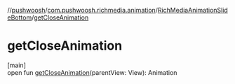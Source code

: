 //[pushwoosh](../../../index.md)/[com.pushwoosh.richmedia.animation](../index.md)/[RichMediaAnimationSlideBottom](index.md)/[getCloseAnimation](get-close-animation.md)

# getCloseAnimation

[main]\
open fun [getCloseAnimation](get-close-animation.md)(parentView: View): Animation
